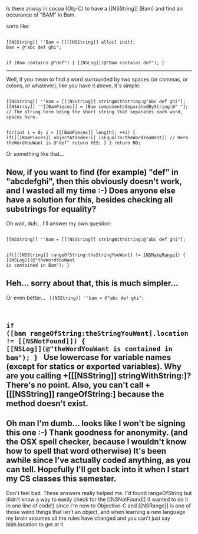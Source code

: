

Is there anway in cocoa (Obj-C) to have a [[NSString]] (Bam) and find an occurance of "BAM" in Bam.

sorta like:

<code>
[[NSString]] ''Bam = [[[[NSString]] alloc] init];
Bam = @"abc def ghi";

if (Bam contains @"def") {
     [[NSLog]](@"Bam contains def");
}
</code>

----
Well, if you mean to find a word surrounded by two spaces (or commas, or colons, or whatever), like you have it above, it's simple:

<code>
[[NSString]] ''Bam = [[[NSString]] stringWithString:@"abc def ghi"];
[[NSArray]] ''[[BamPieces]] = [Bam componentsSeparatedByString:@" "]; // The string here being the short string that separates each word, spaces here.

for(int i = 0; i < [[[BamPieces]] length]; ++i) {
	if([[[BamPieces]] objectAtIndex:i] isEqualTo:theWordYouWant]) // Here theWordYouWant is @"def"
		return YES;	
	}
}
return NO;
</code>

Or something like that...

Now, if you want to find (for example) "def" in "abcdefghi", then this obviously doesn't work, and I wasted all my time :-) Does anyone else have a solution for this, besides checking all substrings for equality?
----

Oh wait, duh... I'll answer my own question:

<code>
[[NSString]] ''Bam = [[[NSString]] stringWithString:@"abc def ghi"];

if([[[NSString]] rangeOfString:theStringYouWant] != [[NSMakeRange]]([[NSNotFound]],0)) {	[[NSLog]](@"theWordYouWant is contained in Bam");
}
</code>

Heh... sorry about that, this is much simpler...
----
Or even better...
<code>
[[NSString]] ''bam = @"abc def ghi";

if ([bam rangeOfString:theStringYouWant].location != [[NSNotFound]])
{
	[[NSLog]](@"theWordYouWant is contained in bam");
}
</code>
Use lowercase for variable names (except for statics or exported variables). Why are you calling +[[[NSString]] stringWithString:]? There's no point. Also, you can't call +[[[NSString]] rangeOfString:] because the method doesn't exist.
----
Oh man I'm dumb... looks like I won't be signing this one :-) Thank goodness for anonymity. (and the OSX spell checker, because I wouldn't know how to spell that word otherwise) It's been awhile since I've actually coded anything, as you can tell. Hopefully I'll get back into it when I start my CS classes this semester.
----
Don't feel bad.   These answers really helped me.  I'd found rangeOfString but didn't know a way to easily check for the [[NSNotFound]] (I wanted to do it in one line of code!) since I'm new to Objective-C and [[NSRange]] is one of those weird things that isn't an object, and when learning a new language my brain assumes all the rules have changed and you can't just say blah.location to get at it.